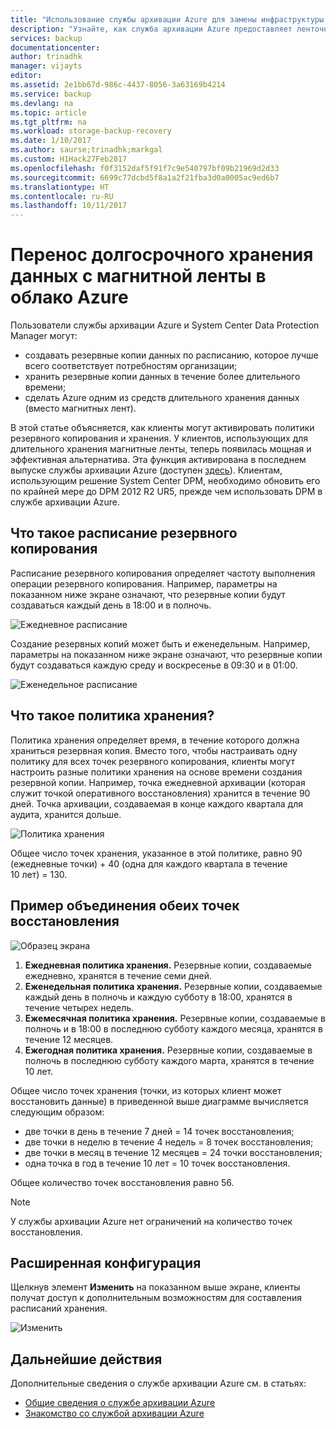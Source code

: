 ```yaml
---
title: "Использование службы архивации Azure для замены инфраструктуры ленточных накопителей | Документация Майкрософт"
description: "Узнайте, как служба архивации Azure предоставляет ленточную семантику, которая дает возможность выполнять резервное копирование и восстановление данных в Azure"
services: backup
documentationcenter: 
author: trinadhk
manager: vijayts
editor: 
ms.assetid: 2e1bb67d-986c-4437-8056-3a63169b4214
ms.service: backup
ms.devlang: na
ms.topic: article
ms.tgt_pltfrm: na
ms.workload: storage-backup-recovery
ms.date: 1/10/2017
ms.author: saurse;trinadhk;markgal
ms.custom: H1Hack27Feb2017
ms.openlocfilehash: f0f3152daf5f91f7c9e540797bf09b21969d2d33
ms.sourcegitcommit: 6699c77dcbd5f8a1a2f21fba3d0a0005ac9ed6b7
ms.translationtype: HT
ms.contentlocale: ru-RU
ms.lasthandoff: 10/11/2017
---
```

# <a name="move-your-long-term-storage-from-tape-to-the-azure-cloud"></a>Перенос долгосрочного хранения данных с магнитной ленты в облако Azure
Пользователи службы архивации Azure и System Center Data Protection Manager могут:

* создавать резервные копии данных по расписанию, которое лучше всего соответствует потребностям организации;
* хранить резервные копии данных в течение более длительного времени;
* сделать Azure одним из средств длительного хранения данных (вместо магнитных лент).

В этой статье объясняется, как клиенты могут активировать политики резервного копирования и хранения. У клиентов, использующих для длительного хранения магнитные ленты, теперь появилась мощная и эффективная альтернатива. Эта функция активирована в последнем выпуске службы архивации Azure (доступен [здесь](http://aka.ms/azurebackup_agent)). Клиентам, использующим решение System Center DPM, необходимо обновить его по крайней мере до DPM 2012 R2 UR5, прежде чем использовать DPM в службе архивации Azure.

## <a name="what-is-the-backup-schedule"></a>Что такое расписание резервного копирования
Расписание резервного копирования определяет частоту выполнения операции резервного копирования. Например, параметры на показанном ниже экране означают, что резервные копии будут создаваться каждый день в 18:00 и в полночь.

![Ежедневное расписание](./media/backup-azure-backup-cloud-as-tape/dailybackupschedule.png)

Создание резервных копий может быть и еженедельным. Например, параметры на показанном ниже экране означают, что резервные копии будут создаваться каждую среду и воскресенье в 09:30 и в 01:00.

![Еженедельное расписание](./media/backup-azure-backup-cloud-as-tape/weeklybackupschedule.png)

## <a name="what-is-the-retention-policy"></a>Что такое политика хранения?
Политика хранения определяет время, в течение которого должна храниться резервная копия. Вместо того, чтобы настраивать одну политику для всех точек резервного копирования, клиенты могут настроить разные политики хранения на основе времени создания резервной копии. Например, точка ежедневной архивации (которая служит точкой оперативного восстановления) хранится в течение 90 дней. Точка архивации, создаваемая в конце каждого квартала для аудита, хранится дольше.

![Политика хранения](./media/backup-azure-backup-cloud-as-tape/retentionpolicy.png)

Общее число точек хранения, указанное в этой политике, равно 90 (ежедневные точки) + 40 (одна для каждого квартала в течение 10 лет) = 130.

## <a name="example--putting-both-together"></a>Пример объединения обеих точек восстановления
![Образец экрана](./media/backup-azure-backup-cloud-as-tape/samplescreen.png)

1. **Ежедневная политика хранения.** Резервные копии, создаваемые ежедневно, хранятся в течение семи дней.
2. **Еженедельная политика хранения.** Резервные копии, создаваемые каждый день в полночь и каждую субботу в 18:00, хранятся в течение четырех недель.
3. **Ежемесячная политика хранения.** Резервные копии, создаваемые в полночь и в 18:00 в последнюю субботу каждого месяца, хранятся в течение 12 месяцев.
4. **Ежегодная политика хранения.** Резервные копии, создаваемые в полночь в последнюю субботу каждого марта, хранятся в течение 10 лет.

Общее число точек хранения (точки, из которых клиент может восстановить данные) в приведенной выше диаграмме вычисляется следующим образом:

* две точки в день в течение 7 дней = 14 точек восстановления;
* две точки в неделю в течение 4 недель = 8 точек восстановления;
* две точки в месяц в течение 12 месяцев = 24 точки восстановления;
* одна точка в год в течение 10 лет = 10 точек восстановления.

Общее количество точек восстановления равно 56.

> [!NOTE]
> У службы архивации Azure нет ограничений на количество точек восстановления.
>
>

## <a name="advanced-configuration"></a>Расширенная конфигурация
Щелкнув элемент **Изменить** на показанном выше экране, клиенты получат доступ к дополнительным возможностям для составления расписаний хранения.

![Изменить](./media/backup-azure-backup-cloud-as-tape/modify.png)

## <a name="next-steps"></a>Дальнейшие действия
Дополнительные сведения о службе архивации Azure см. в статьях:

* [Общие сведения о службе архивации Azure](backup-introduction-to-azure-backup.md)
* [Знакомство со службой архивации Azure](backup-try-azure-backup-in-10-mins.md)
